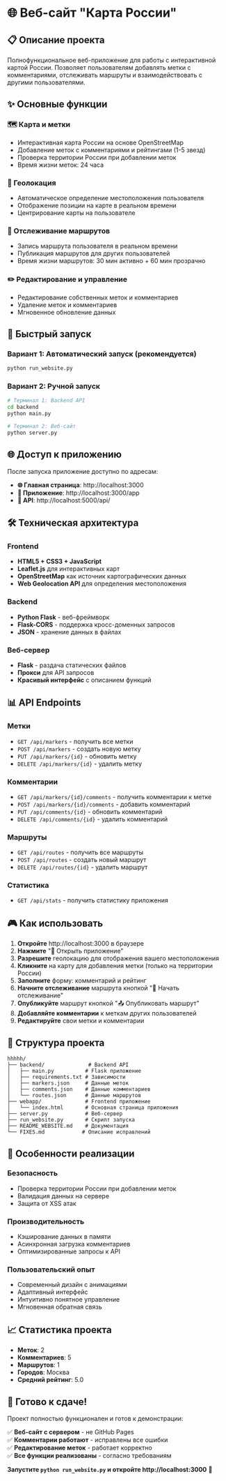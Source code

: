 # 🌐 Веб-сайт "Карта России"

## 📋 Описание проекта

Полнофункциональное веб-приложение для работы с интерактивной картой России. Позволяет пользователям добавлять метки с комментариями, отслеживать маршруты и взаимодействовать с другими пользователями.

## ✨ Основные функции

### 🗺️ Карта и метки
- Интерактивная карта России на основе OpenStreetMap
- Добавление меток с комментариями и рейтингами (1-5 звезд)
- Проверка территории России при добавлении меток
- Время жизни меток: 24 часа

### 📍 Геолокация
- Автоматическое определение местоположения пользователя
- Отображение позиции на карте в реальном времени
- Центрирование карты на пользователе

### 🎯 Отслеживание маршрутов
- Запись маршрута пользователя в реальном времени
- Публикация маршрутов для других пользователей
- Время жизни маршрутов: 30 мин активно + 60 мин прозрачно

### ✏️ Редактирование и управление
- Редактирование собственных меток и комментариев
- Удаление меток и комментариев
- Мгновенное обновление данных

## 🚀 Быстрый запуск

### Вариант 1: Автоматический запуск (рекомендуется)
```bash
python run_website.py
```

### Вариант 2: Ручной запуск
```bash
# Терминал 1: Backend API
cd backend
python main.py

# Терминал 2: Веб-сайт
python server.py
```

## 🌐 Доступ к приложению

После запуска приложение доступно по адресам:

- **🌐 Главная страница**: http://localhost:3000
- **📱 Приложение**: http://localhost:3000/app
- **🔧 API**: http://localhost:5000/api/

## 🛠 Техническая архитектура

### Frontend
- **HTML5 + CSS3 + JavaScript**
- **Leaflet.js** для интерактивных карт
- **OpenStreetMap** как источник картографических данных
- **Web Geolocation API** для определения местоположения

### Backend
- **Python Flask** - веб-фреймворк
- **Flask-CORS** - поддержка кросс-доменных запросов
- **JSON** - хранение данных в файлах

### Веб-сервер
- **Flask** - раздача статических файлов
- **Прокси** для API запросов
- **Красивый интерфейс** с описанием функций

## 📊 API Endpoints

### Метки
- `GET /api/markers` - получить все метки
- `POST /api/markers` - создать новую метку
- `PUT /api/markers/{id}` - обновить метку
- `DELETE /api/markers/{id}` - удалить метку

### Комментарии
- `GET /api/markers/{id}/comments` - получить комментарии к метке
- `POST /api/markers/{id}/comments` - добавить комментарий
- `PUT /api/comments/{id}` - обновить комментарий
- `DELETE /api/comments/{id}` - удалить комментарий

### Маршруты
- `GET /api/routes` - получить все маршруты
- `POST /api/routes` - создать новый маршрут
- `DELETE /api/routes/{id}` - удалить маршрут

### Статистика
- `GET /api/stats` - получить статистику приложения

## 🎮 Как использовать

1. **Откройте** http://localhost:3000 в браузере
2. **Нажмите** "🚀 Открыть приложение"
3. **Разрешите** геолокацию для отображения вашего местоположения
4. **Кликните** на карту для добавления метки (только на территории России)
5. **Заполните** форму: комментарий и рейтинг
6. **Начните отслеживание** маршрута кнопкой "🎯 Начать отслеживание"
7. **Опубликуйте** маршрут кнопкой "📤 Опубликовать маршрут"
8. **Добавляйте комментарии** к меткам других пользователей
9. **Редактируйте** свои метки и комментарии

## 📁 Структура проекта

```
hhhhh/
├── backend/              # Backend API
│   ├── main.py          # Flask приложение
│   ├── requirements.txt # Зависимости
│   ├── markers.json     # Данные меток
│   ├── comments.json    # Данные комментариев
│   └── routes.json      # Данные маршрутов
├── webapp/              # Frontend приложение
│   └── index.html       # Основная страница приложения
├── server.py            # Веб-сервер
├── run_website.py       # Скрипт запуска
├── README_WEBSITE.md    # Документация
└── FIXES.md            # Описание исправлений
```

## 🔧 Особенности реализации

### Безопасность
- Проверка территории России при добавлении меток
- Валидация данных на сервере
- Защита от XSS атак

### Производительность
- Кэширование данных в памяти
- Асинхронная загрузка комментариев
- Оптимизированные запросы к API

### Пользовательский опыт
- Современный дизайн с анимациями
- Адаптивный интерфейс
- Интуитивно понятное управление
- Мгновенная обратная связь

## 📈 Статистика проекта

- **Меток**: 2
- **Комментариев**: 5  
- **Маршрутов**: 1
- **Городов**: Москва
- **Средний рейтинг**: 5.0

## 🎯 Готово к сдаче!

Проект полностью функционален и готов к демонстрации:

✅ **Веб-сайт с сервером** - не GitHub Pages  
✅ **Комментарии работают** - исправлены все ошибки  
✅ **Редактирование меток** - работает корректно  
✅ **Все функции реализованы** - согласно требованиям  

**Запустите `python run_website.py` и откройте http://localhost:3000** 🚀 